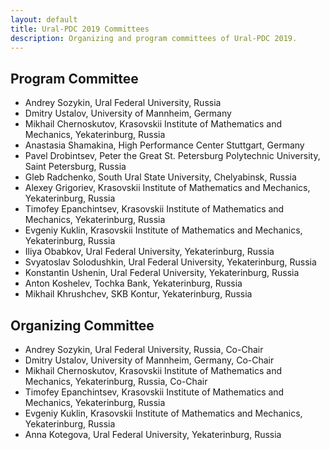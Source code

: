 ```yaml
---
layout: default
title: Ural-PDC 2019 Committees
description: Organizing and program committees of Ural-PDC 2019.
---
```


## Program Committee

* Andrey Sozykin, Ural Federal University, Russia
* Dmitry Ustalov, University of Mannheim, Germany
* Mikhail Chernoskutov, Krasovskii Institute of Mathematics and Mechanics, Yekaterinburg, Russia
* Anastasia Shamakina, High Performance Center Stuttgart, Germany
* Pavel Drobintsev, Peter the Great St. Petersburg Polytechnic University, Saint Petersburg, Russia
* Gleb Radchenko, South Ural State University, Chelyabinsk, Russia
* Alexey Grigoriev, Krasovskii Institute of Mathematics and Mechanics, Yekaterinburg, Russia
* Timofey Epanchintsev, Krasovskii Institute of Mathematics and Mechanics, Yekaterinburg, Russia
* Evgeniy Kuklin, Krasovskii Institute of Mathematics and Mechanics, Yekaterinburg, Russia
* Iliya Obabkov, Ural Federal University, Yekaterinburg, Russia
* Svyatoslav Solodushkin, Ural Federal University, Yekaterinburg, Russia
* Konstantin Ushenin, Ural Federal University, Yekaterinburg, Russia
* Anton Koshelev, Tochka Bank, Yekaterinburg, Russia
* Mikhail Khrushchev, SKB Kontur, Yekaterinburg, Russia

## Organizing Committee

* Andrey Sozykin, Ural Federal University, Russia, Co-Chair
* Dmitry Ustalov, University of Mannheim, Germany, Co-Chair
* Mikhail Chernoskutov, Krasovskii Institute of Mathematics and Mechanics, Yekaterinburg, Russia, Co-Chair
* Timofey Epanchintsev, Krasovskii Institute of Mathematics and Mechanics, Yekaterinburg, Russia
* Evgeniy Kuklin, Krasovskii Institute of Mathematics and Mechanics, Yekaterinburg, Russia
* Anna Kotegova, Ural Federal University, Yekaterinburg, Russia
